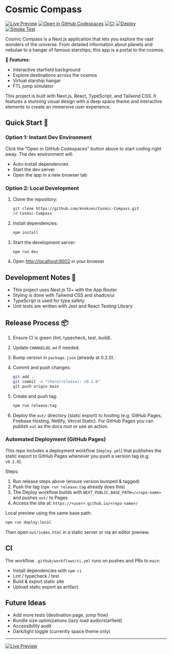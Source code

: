 # Cosmic Compass

[![Live Preview](https://img.shields.io/badge/Live%20Preview-GitHub%20Pages-brightgreen)](https://knoksen.github.io/Cosmic-Compass/) 
[![Open in GitHub Codespaces](https://img.shields.io/badge/Open%20in-GitHub%20Codespaces-blue?logo=github)](https://codespaces.new/knoksen/Cosmic-Compass)
[![CI](https://github.com/knoksen/Cosmic-Compass/actions/workflows/ci.yml/badge.svg)](https://github.com/knoksen/Cosmic-Compass/actions/workflows/ci.yml)
[![Deploy](https://github.com/knoksen/Cosmic-Compass/actions/workflows/deploy.yml/badge.svg)](https://github.com/knoksen/Cosmic-Compass/actions/workflows/deploy.yml)
[![Smoke Test](https://github.com/knoksen/Cosmic-Compass/actions/workflows/smoke.yml/badge.svg)](https://github.com/knoksen/Cosmic-Compass/actions/workflows/smoke.yml)

Cosmic Compass is a Next.js application that lets you explore the vast wonders of the universe. From detailed information about planets and nebulae to a hangar of famous starships, this app is a portal to the cosmos.

🌌 **Features**:

- Interactive starfield background
- Explore destinations across the cosmos
- Virtual starship hangar
- FTL jump simulator

This project is built with Next.js, React, TypeScript, and Tailwind CSS. It features a stunning visual design with a deep space theme and interactive elements to create an immersive user experience.

## Quick Start 🚀

### Option 1: Instant Dev Environment

Click the "Open in GitHub Codespaces" button above to start coding right away. The dev environment will:

- Auto-install dependencies
- Start the dev server
- Open the app in a new browser tab

### Option 2: Local Development

1. Clone the repository:

   ```bash
   git clone https://github.com/knoksen/Cosmic-Compass.git
   cd Cosmic-Compass
   ```

2. Install dependencies:

   ```bash
   npm install
   ```

3. Start the development server:

   ```bash
   npm run dev
   ```

4. Open [http://localhost:9002](http://localhost:9002) in your browser

## Development Notes 📝

- This project uses Next.js 13+ with the App Router
- Styling is done with Tailwind CSS and shadcn/ui
- TypeScript is used for type safety
- Unit tests are written with Jest and React Testing Library

## Release Process 📦

1. Ensure CI is green (lint, typecheck, test, build).
2. Update `CHANGELOG.md` if needed.
3. Bump version in `package.json` (already at 0.2.0).
4. Commit and push changes:

   ```bash
   git add .
   git commit -m "chore(release): v0.2.0"
   git push origin main
   ```
   
5. Create and push tag:

   ```bash
   npm run release:tag
   ```
   
6. Deploy the `out/` directory (static export) to hosting (e.g. GitHub Pages, Firebase Hosting, Netlify, Vercel Static). For GitHub Pages you can publish `out` as the docs root or use an action.

### Automated Deployment (GitHub Pages)

This repo includes a deployment workflow (`deploy.yml`) that publishes the static export to GitHub Pages whenever you push a version tag (e.g. `v0.2.0`).

Steps:

1. Run release steps above (ensure version bumped & tagged)
2. Push the tag (`npm run release:tag` already does this)
3. The Deploy workflow builds with `NEXT_PUBLIC_BASE_PATH=/<repo-name>` and pushes `out/` to Pages
4. Access the site at: `https://<user>.github.io/<repo-name>/`

Local preview using the same base path:

```bash
npm run deploy:local
```

Then open `out/index.html` in a static server or via an editor preview.

## CI

The workflow `.github/workflows/ci.yml` runs on pushes and PRs to `main`:

- Install dependencies with `npm ci`
- Lint / typecheck / test
- Build & export static site
- Upload static export as artifact

## Future Ideas

- Add more tests (destination page, jump flow)
- Bundle size optimizations (lazy load audio/starfield)
- Accessibility audit
- Dark/light toggle (currently space theme only)

---

[![Live Preview](https://img.shields.io/badge/Live%20Preview-Open%20App-brightgreen)](https://cosmic-compass-app.web.app)
